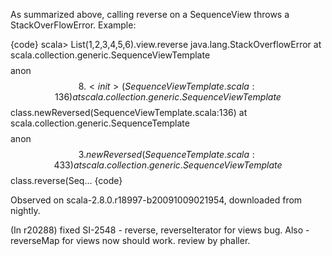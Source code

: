 As summarized above, calling reverse on a SequenceView throws a StackOverFlowError. Example:

{code}
scala> List(1,2,3,4,5,6).view.reverse
java.lang.StackOverflowError
        at scala.collection.generic.SequenceViewTemplate$$$$anon$$8.<init>(SequenceViewTemplate.scala:136)
        at scala.collection.generic.SequenceViewTemplate$$class.newReversed(SequenceViewTemplate.scala:136)
        at scala.collection.generic.SequenceTemplate$$$$anon$$3.newReversed(SequenceTemplate.scala:433)
        at scala.collection.generic.SequenceViewTemplate$$class.reverse(Seq...
{code}

Observed on scala-2.8.0.r18997-b20091009021954, downloaded from nightly.

(In r20288) fixed SI-2548 - reverse, reverseIterator for views bug. Also - reverseMap for views now should work.
review by phaller.
